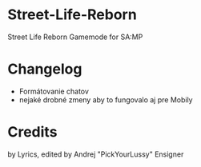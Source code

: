 # Street-Life-Reborn
Street Life Reborn Gamemode for SA:MP
# Changelog
- Formátovanie chatov
- nejaké drobné zmeny aby to fungovalo aj pre Mobily
# Credits
by Lyrics, edited by Andrej "PickYourLussy" Ensigner
